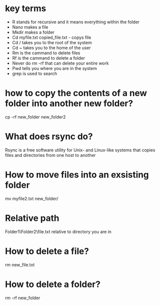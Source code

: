 
# key terms
- R stands for recursive and it means everything within the folder
- Nano makes a file
- Mkdir makes a folder
- Cd myfile.txt copied_file.txt - copys file
- Cd / takes you to the root of the system
- Cd ~ takes you to the home of the user
- Rm is the cammand to delete files
- Rf is the cammand to delete a folder
- Never do rm -rf that can delete your entire work
- Pwd tells you where you are in the system
- grep is used to search

# how to copy the contents of a new folder into another new folder?
cp -rf new_folder new_folder2

# What does rsync do?
Rsync is a free software utility for Unix- and Linux-like systems that copies files and directories from one host to another

# How to move files into an exsisting folder
mv myfile2.txt new_folder/

# Relative path
Folder1\Folder2\file.txt relative to directory you are in

# How to delete a file?
rm new_file.txt

# How to delete a folder?
rm -rf new_folder








